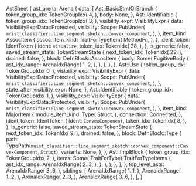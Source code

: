 AstSheet {
    ast_arena: Arena {
        data: [
            Ast::BasicStmtOrBranch {
                token_group_idx: TokenGroupIdx(
                    4,
                ),
                body: None,
            },
            Ast::Identifiable {
                token_group_idx: TokenGroupIdx(
                    3,
                ),
                visibility_expr: VisibilityExpr {
                    data: VisibilityExprData::Protected,
                    visibility: Scope::PubUnder(
                        `mnist_classifier::line_segment_sketch::convex_component`,
                    ),
                },
                item_kind: AssocItem {
                    assoc_item_kind: TraitForTypeItem(
                        MethodFn,
                    ),
                },
                ident_token: IdentToken {
                    ident: `visualize`,
                    token_idx: TokenIdx(
                        28,
                    ),
                },
                is_generic: false,
                saved_stream_state: TokenStreamState {
                    next_token_idx: TokenIdx(
                        29,
                    ),
                    drained: false,
                },
                block: DefnBlock::AssocItem {
                    body: Some(
                        FugitiveBody {
                            ast_idx_range: ArenaIdxRange(
                                1..2,
                            ),
                        },
                    ),
                },
            },
            Ast::Use {
                token_group_idx: TokenGroupIdx(
                    0,
                ),
                visibility_expr: VisibilityExpr {
                    data: VisibilityExprData::Protected,
                    visibility: Scope::PubUnder(
                        `mnist_classifier::line_segment_sketch::convex_component`,
                    ),
                },
                state_after_visibility_expr: None,
            },
            Ast::Identifiable {
                token_group_idx: TokenGroupIdx(
                    1,
                ),
                visibility_expr: VisibilityExpr {
                    data: VisibilityExprData::Protected,
                    visibility: Scope::PubUnder(
                        `mnist_classifier::line_segment_sketch::convex_component`,
                    ),
                },
                item_kind: MajorItem {
                    module_item_kind: Type(
                        Struct,
                    ),
                    connection: Connected,
                },
                ident_token: IdentToken {
                    ident: `ConvexComponent`,
                    token_idx: TokenIdx(
                        8,
                    ),
                },
                is_generic: false,
                saved_stream_state: TokenStreamState {
                    next_token_idx: TokenIdx(
                        9,
                    ),
                    drained: false,
                },
                block: DefnBlock::Type {
                    path: TypePath(`mnist_classifier::line_segment_sketch::convex_component::ConvexComponent`, `Struct`),
                    variants: None,
                },
            },
            Ast::ImplBlock {
                token_group_idx: TokenGroupIdx(
                    2,
                ),
                items: Some(
                    TraitForType(
                        TraitForTypeItems {
                            ast_idx_range: ArenaIdxRange(
                                2..3,
                            ),
                        },
                    ),
                ),
            },
        ],
    },
    top_level_asts: ArenaIdxRange(
        3..6,
    ),
    siblings: [
        ArenaIdxRange(
            1..1,
        ),
        ArenaIdxRange(
            1..2,
        ),
        ArenaIdxRange(
            2..3,
        ),
        ArenaIdxRange(
            3..6,
        ),
    ],
}